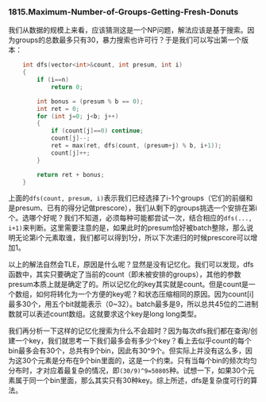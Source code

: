 ### 1815.Maximum-Number-of-Groups-Getting-Fresh-Donuts

我们从数据的规模上来看，应该猜测这是一个NP问题，解法应该是基于搜索。因为groups的总数最多只有30，暴力搜索也许可行？于是我们可以写出第一个版本：
```cpp
    int dfs(vector<int>&count, int presum, int i)
    {
        if (i==n) 
            return 0;

        int bonus = (presum % b == 0);
        int ret = 0;
        for (int j=0; j<b; j++)
        {
            if (count[j]==0) continue;
            count[j]--;
            ret = max(ret, dfs(count, (presum+j) % b, i+1));
            count[j]++;
        }

        return ret + bonus;
    }
```    
上面的```dfs(count, presum, i)```表示我们已经选择了i-1个groups（它们的前缀和是presum、已有的得分记做prescore），我们从剩下的groups挑选一个安排在第i个。选哪个好呢？我们不知道，必须每种可能都尝试一次，结合相应的```dfs(..., i+1)```来判断。这里需要注意的是，如果此时的presum恰好被batch整除，那么说明无论第i个元素取谁，我们都可以得到1分，所以下次递归的时候prescore可以增加1。

以上的解法自然会TLE，原因是什么呢？显然是没有记忆化。我们可以发现，dfs函数中，其实只要确定了当前的count（即未被安排的groups），其他的参数presum本质上就是确定了的。所以记忆化的key其实就是count。但是count是一个数组，如何将转化为一个方便的key呢？和状态压缩相同的原因。因为count[i]最多30个，用五个bit就能表示（0~32）。batch最多是9，所以总共45位的二进制数就可以表述count数组。这就要求这个key是long long类型。

我们再分析一下这样的记忆化搜索为什么不会超时？因为每次dfs我们都在查询/创建一个key，我们就思考一下我们最多会有多少个key？看上去似乎count的每个bin最多会有30个，总共有9个bin，因此有30^9个。但实际上并没有这么多，因为这30个元素是分布在9个bin里面的，这是一个约束。只有当每个bin的频次均匀分布时，才对应着最复杂的情况，即```(30/9)^9=50805```种。试想一下，如果30个元素属于同一个bin里面，那么其实只有30种key。综上所述，dfs是复杂度可行的算法。
